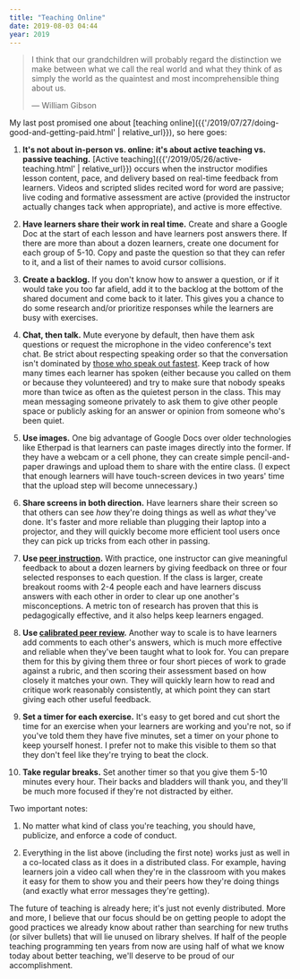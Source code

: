 ```yaml
---
title: "Teaching Online"
date: 2019-08-03 04:44
year: 2019
---
```


> I think that our grandchildren will probably regard the distinction we make
> between what we call the real world and what they think of as simply the world
> as the quaintest and most incomprehensible thing about us.
>
> — William Gibson

My last post promised one about [teaching online]({{'/2019/07/27/doing-good-and-getting-paid.html' | relative_url}}),
so here goes:

1.  **It's not about in-person vs. online: it's about active teaching vs. passive teaching.**
    [Active teaching]({{'/2019/05/26/active-teaching.html' | relative_url}})
    occurs when the instructor modifies lesson content, pace, and delivery
    based on real-time feedback from learners.
    Videos and scripted slides recited word for word are passive;
    live coding and formative assessment are active
    (provided the instructor actually changes tack when appropriate),
    and active is more effective.

2.  **Have learners share their work in real time.**
    Create and share a Google Doc at the start of each lesson
    and have learners post answers there.
    If there are more than about a dozen learners,
    create one document for each group of 5-10.
    Copy and paste the question so that they can refer to it,
    and a list of their names to avoid cursor collisions.

3.  **Create a backlog.**
    If you don't know how to answer a question,
    or if it would take you too far afield,
    add it to the backlog at the bottom of the shared document
    and come back to it later.
    This gives you a chance to do some research and/or prioritize responses
    while the learners are busy with exercises.

4.  **Chat, then talk.**
    Mute everyone by default,
    then have them ask questions or request the microphone in the video conference's text chat.
    Be strict about respecting speaking order so that the conversation isn't dominated by
    [those who speak out fastest](https://chelseatroy.com/2018/03/29/why-do-remote-meetings-suck-so-much/).
    Keep track of how many times each learner has spoken
    (either because you called on them or because they volunteered)
    and try to make sure that nobody speaks more than twice as often as the quietest person in the class.
    This may mean messaging someone privately to ask them to give other people space
    or publicly asking for an answer or opinion from someone who's been quiet.

5.  **Use images.**
    One big advantage of Google Docs over older technologies like Etherpad
    is that learners can paste images directly into the former.
    If they have a webcam or a cell phone,
    they can create simple pencil-and-paper drawings and upload them
    to share with the entire class.
    (I expect that enough learners will have touch-screen devices in two years' time
    that the upload step will become unnecessary.)

6.  **Share screens in both direction.**
    Have learners share their screen so that others can see *how* they're doing things
    as well as *what* they've done.
    It's faster and more reliable than plugging their laptop into a projector,
    and they will quickly become more efficient tool users
    once they can pick up tricks from each other in passing.

7.  **Use [peer instruction](http://teachtogether.tech/#s:classroom-peer).**
    With practice,
    one instructor can give meaningful feedback to about a dozen learners
    by giving feedback on three or four selected responses to each question.
    If the class is larger,
    create breakout rooms with 2-4 people each
    and have learners discuss answers with each other
    in order to clear up one another's misconceptions.
    A metric ton of research has proven that this is pedagogically effective,
    and it also helps keep learners engaged.

8.  **Use [calibrated peer review](http://teachtogether.tech/#s:individual-peer).**
    Another way to scale is to have learners add comments to each other's answers,
    which is much more effective and reliable when they've been taught what to look for.
    You can prepare them for this by giving them
    three or four short pieces of work to grade against a rubric,
    and then scoring their assessment based on how closely it matches your own.
    They will quickly learn how to read and critique work reasonably consistently,
    at which point they can start giving each other useful feedback.

9.  **Set a timer for each exercise.**
    It's easy to get bored and cut short the time for an exercise
    when your learners are working and you're not,
    so if you've told them they have five minutes,
    set a timer on your phone to keep yourself honest.
    I prefer not to make this visible to them
    so that they don't feel like they're trying to beat the clock.

10. **Take regular breaks.**
    Set another timer so that you give them 5-10 minutes every hour.
    Their backs and bladders will thank you,
    and they'll be much more focused if they're not distracted by either.

Two important notes:

1.  No matter what kind of class you're teaching,
    you should have, publicize, and enforce a code of conduct.

2.  Everything in the list above (including the first note)
    works just as well in a co-located class as it does in a distributed class.
    For example,
    having learners join a video call when they're in the classroom with you
    makes it easy for them to show you and their peers how they're doing things
    (and exactly what error messages they're getting).

The future of teaching is already here; it's just not evenly distributed.
More and more,
I believe that our focus should be on getting people to adopt the good practices we already know about
rather than searching for new truths (or silver bullets)
that will lie unused on library shelves.
If half of the people teaching programming ten years from now
are using half of what we know today about better teaching,
we'll deserve to be proud of our accomplishment.
